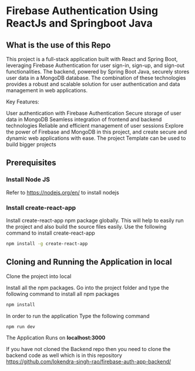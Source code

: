 # Firebase Authentication Using ReactJs and Springboot Java

## What is the use of this Repo

This project is a full-stack application built with React and Spring Boot, leveraging Firebase Authentication for user sign-in, sign-up, and sign-out functionalities. The backend, powered by Spring Boot Java, securely stores user data in a MongoDB database. The combination of these technologies provides a robust and scalable solution for user authentication and data management in web applications.

Key Features:

User authentication with Firebase Authentication
Secure storage of user data in MongoDB
Seamless integration of frontend and backend technologies
Reliable and efficient management of user sessions
Explore the power of Firebase and MongoDB in this project, and create secure and dynamic web applications with ease.
The project Template can be used to build bigger projects

## Prerequisites

### Install Node JS
Refer to https://nodejs.org/en/ to install nodejs

### Install create-react-app
Install create-react-app npm package globally. This will help to easily run the project and also build the source files easily. Use the following command to install create-react-app

```bash
npm install -g create-react-app
```

## Cloning and Running the Application in local

Clone the project into local 

Install all the npm packages. Go into the project folder and type the following command to install all npm packages

```bash
npm install
```

In order to run the application Type the following command

```bash
npm run dev
```

The Application Runs on **localhost:3000**

If you have not cloned the Backend repo then you need to clone the backend code as well which is in this repository https://github.com/lokendra-singh-rao/firebase-auth-app-backend/
